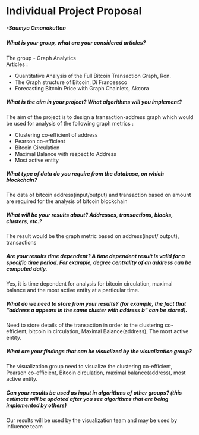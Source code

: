 # Individual Project Proposal 
##### -Saumya Omanakuttan

##### What is your group, what are your considered articles?
The group - Graph Analytics <br />
Articles :<br />
* Quantitative Analysis of the Full Bitcoin Transaction Graph, Ron.<br />
* The Graph structure of Bitcoin, Di Francessco<br />
* Forecasting Bitcoin Price with Graph Chainlets, Akcora

##### What is the aim in your project? What algorithms will you implement?
The aim of the project is to design a transaction-address graph which would be used for analysis of the following graph metrics :<br />
* Clustering co-efficient of address<br />
* Pearson co-efficient<br />
* Bitcoin Circulation<br />
* Maximal Balance with respect to Address<br />
* Most active entity<br />

##### What type of data do you require from the database, on which blockchain?
The data of bitcoin address(input/output) and transaction based on amount are required for the analysis of bitcoin blockchain

##### What will be your results about? Addresses, transactions, blocks, clusters, etc.?
The result would be the graph metric based on address(input/ output), transactions 

##### Are your results time dependent? A time dependent result is valid for a specific time period. For example, degree centrality of an address can be computed daily.
Yes, it is time dependent for analysis for bitcoin circulation, maximal balance and the most active entity at a particular time.

##### What do we need to store from your results? (for example, the fact that “address a appears in the same cluster with address b” can be stored). 
Need to store details of the transaction  in order to the clustering co-efficient, bitcoin in circulation, Maximal Balance(address), The most active entity.

##### What are your findings that can be visualized by the visualization group? 
The visualization group need to visualize the clustering co-efficient, Pearson co-efficient, Bitcoin circulation, maximal balance(address), most active entity.

##### Can your results be used as input in algorithms of other groups? (this estimate will be updated after you see algorithms that are being implemented by others)
Our results will be used by the visualization team and may be used by influence team



